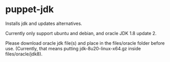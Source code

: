 puppet-jdk
==========

Installs jdk and updates alternatives.

Currently only support ubuntu and debian, and oracle JDK 1.8 update 2.

Please download oracle jdk file(s) and place in the files/oracle folder before use. 
(Currently, that means putting jdk-8u20-linux-x64.gz inside files/oracle/jdk8).
